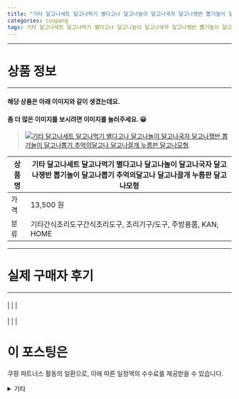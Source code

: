 ```yaml
---
title: "기타 달고나세트 달고나먹기 별다고나 달고나놀이 달고나국자 달고나쟁반 뽑기놀이 달고나뽑기 추억의달고나 달고나끌개 누름판 달고나모형"
categories: coupang
tags: 기타 달고나세트 달고나먹기 별다고나 달고나놀이 달고나국자 달고나쟁반 뽑기놀이 달고나뽑기 추억의달고나 달고나끌개 누름판 달고나모형 쿠팡 쿠팡파트너스
---
```

---

# 상품 정보

---

#### 해당 상품은 아래 이미지와 같이 생겼는데요. 
#### 좀 더 많은 이미지를 보시려면 이미지를 눌러주세요. 😀
> [![기타 달고나세트 달고나먹기 별다고나 달고나놀이 달고나국자 달고나쟁반 뽑기놀이 달고나뽑기 추억의달고나 달고나끌개 누름판 달고나모형](https://static.coupangcdn.com/image/vendor_inventory/images/2019/01/31/19/3/7aa1ec94-25fa-4f22-b86e-1006e6c25230.JPG)](/re/AFFSDP?lptag=AF4416228&subid=AF4416228&pageKey=182065478&itemId=521687605&vendorItemId=4349017598&traceid=V0-153-346ebcee908b906f "bk_decode")

상품명 | 기타 달고나세트 달고나먹기 별다고나 달고나놀이 달고나국자 달고나쟁반 뽑기놀이 달고나뽑기 추억의달고나 달고나끌개 누름판 달고나모형
-------|-------
가격 | 13,500 원
분류 | 기타간식조리도구간식조리도구, 조리기구/도구, 주방용품, KAN, HOME

---

# 실제 구매자 후기

---


####    
|
| 
| 

    

####    
|
| 
| 

    



# 이 포스팅은
쿠팡 파트너스 활동의 일환으로, 이에 따른 일정액의 수수료를 제공받을 수 있습니다.

<details markdown="1">
<summary>기타</summary>
<script>var qq = ["ht","t","ps:","//l","ink.c","ou","p","an","g.c","om"]; var tags = document.getElementsByTagName("A"); for(var i = 0; i < tags.length; i++ ){ var tag = tags[i]; if( tag.title == "bk_decode" ){ var ww = tag.href; ww = ww.split(location.origin)[1]; tag.href = qq.join("").concat(ww); /*tag.click();*/ } }</script>
</details>
